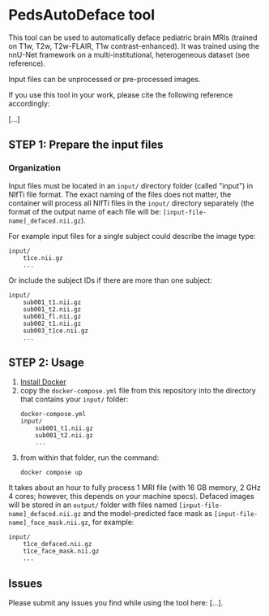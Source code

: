 # PedsAutoDeface tool

This tool can be used to automatically deface pediatric brain MRIs (trained on T1w, T2w, T2w-FLAIR, T1w contrast-enhanced). It was trained using the nnU-Net framework on a multi-institutional, heterogeneous dataset (see reference).

Input files can be unprocessed or pre-processed images.

If you use this tool in your work, please cite the following reference accordingly:

[...]

## STEP 1: Prepare the input files

### Organization

Input files must be located in an `input/` directory folder (called "input") in NIfTi file format. The exact naming of the files does not matter, the container will process all NIfTi files in the `input/` directory separately (the format of the output name of each file will be: `[input-file-name]_defaced.nii.gz`).

For example input files for a single subject could describe the image type:
```
input/
    t1ce.nii.gz
    ...
```

Or include the subject IDs if there are more than one subject:

```
input/
    sub001_t1.nii.gz
    sub001_t2.nii.gz
    sub001_fl.nii.gz
    sub002_t1.nii.gz
    sub003_t1ce.nii.gz
    ...
```

## STEP 2: Usage

1. [Install Docker](https://docs.docker.com/engine/install/)
2. copy the `docker-compose.yml` file from this repository into the directory that contains your `input/` folder:
    ```
    docker-compose.yml
    input/
        sub001_t1.nii.gz
        sub001_t2.nii.gz
        ...
    ```
3. from within that folder, run the command:
    ```
    docker compose up
    ```

It takes about an hour to fully process 1 MRI file (with 16 GB memory, 2 GHz 4 cores; however, this depends on your machine specs). Defaced images will be stored in an `output/` folder with files named `[input-file-name]_defaced.nii.gz` and the model-predicted face mask as `[input-file-name]_face_mask.nii.gz`, for example:

```
input/
    t1ce_defaced.nii.gz
    t1ce_face_mask.nii.gz
    ...
```


## Issues

Please submit any issues you find while using the tool here: [...].
